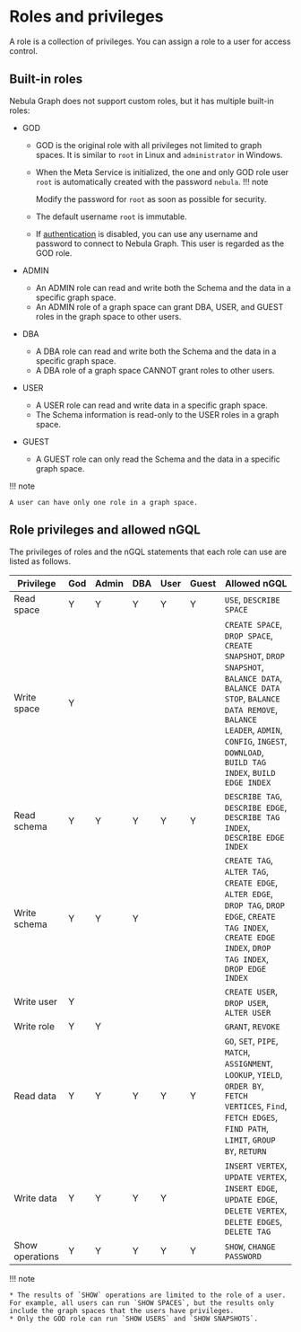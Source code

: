 # Roles and privileges

A role is a collection of privileges. You can assign a role to a user for access control.

## Built-in roles

Nebula Graph does not support custom roles, but it has multiple built-in roles:

* GOD
  * GOD is the original role with all privileges not limited to graph spaces. It is similar to `root` in Linux and `administrator` in Windows.
  * When the Meta Service is initialized, the one and only GOD role user `root` is automatically created with the password `nebula`.
  !!! note

      Modify the password for `root` as soon as possible for security.
  * The default username `root` is immutable.
  * If [authentication](1.authentication.md) is disabled, you can use any username and password to connect to Nebula Graph. This user is regarded as the GOD role.

* ADMIN
  * An ADMIN role can read and write both the Schema and the data in a specific graph space.
  * An ADMIN role of a graph space can grant DBA, USER, and GUEST roles in the graph space to other users.

* DBA
  * A DBA role can read and write both the Schema and the data in a specific graph space.
  * A DBA role of a graph space CANNOT grant roles to other users.

* USER
  * A USER role can read and write data in a specific graph space.
  * The Schema information is read-only to the USER roles in a graph space.

* GUEST
  * A GUEST role can only read the Schema and the data in a specific graph space.

!!! note

    A user can have only one role in a graph space.

## Role privileges and allowed nGQL

The privileges of roles and the nGQL statements that each role can use are listed as follows.

Privilege|God|Admin|DBA|User|Guest|Allowed nGQL|
|-|-|-|-|-|-|-|
|Read space|Y|Y|Y|Y|Y|`USE`, `DESCRIBE SPACE`|
|Write space|Y|||||`CREATE SPACE`, `DROP SPACE`, `CREATE SNAPSHOT`, `DROP SNAPSHOT`, `BALANCE DATA`, `BALANCE DATA STOP`, `BALANCE DATA REMOVE`, `BALANCE LEADER`, `ADMIN`, `CONFIG`, `INGEST`, `DOWNLOAD`, `BUILD TAG INDEX`, `BUILD EDGE INDEX`|
|Read schema|Y|Y|Y|Y|Y|`DESCRIBE TAG`, `DESCRIBE EDGE`, `DESCRIBE TAG INDEX`, `DESCRIBE EDGE INDEX`|
|Write schema|Y|Y|Y|||`CREATE TAG`, `ALTER TAG`, `CREATE EDGE`, `ALTER EDGE`, `DROP TAG`, `DROP EDGE`, `CREATE TAG INDEX`, `CREATE EDGE INDEX`, `DROP TAG INDEX`, `DROP EDGE INDEX`|
|Write user|Y|||||`CREATE USER`, `DROP USER`, `ALTER USER`|
|Write role|Y|Y||||`GRANT`, `REVOKE`|
|Read data|Y|Y|Y|Y|Y|`GO`, `SET`, `PIPE`, `MATCH`, `ASSIGNMENT`, `LOOKUP`, `YIELD`, `ORDER BY`, `FETCH VERTICES`, `Find`, `FETCH EDGES`, `FIND PATH`, `LIMIT`, `GROUP BY`, `RETURN`|
|Write data|Y|Y|Y|Y||`INSERT VERTEX`, `UPDATE VERTEX`, `INSERT EDGE`, `UPDATE EDGE`, `DELETE VERTEX`, `DELETE EDGES`, `DELETE TAG`|
|Show operations|Y|Y|Y|Y|Y|`SHOW`, `CHANGE PASSWORD`|

!!! note

    * The results of `SHOW` operations are limited to the role of a user. For example, all users can run `SHOW SPACES`, but the results only include the graph spaces that the users have privileges.
    * Only the GOD role can run `SHOW USERS` and `SHOW SNAPSHOTS`.
